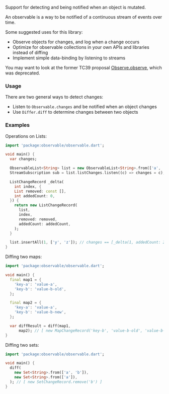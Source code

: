 Support for detecting and being notified when an object is mutated.

An observable is a way to be notified of a continuous stream of events over time.

Some suggested uses for this library:

* Observe objects for changes, and log when a change occurs
* Optimize for observable collections in your own APIs and libraries instead of diffing
* Implement simple data-binding by listening to streams

You may want to look at the former TC39 proposal [Observe.observe](https://github.com/tc39/proposal-observable), which was deprecated.

### Usage

There are two general ways to detect changes:

* Listen to `Observable.changes` and be notified when an object changes
* Use `Differ.diff` to determine changes between two objects

### Examples

Operations on Lists:

```dart
import 'package:observable/observable.dart';

void main() {
  var changes;

  ObservableList<String> list = new ObservableList<String>.from(['a', 'b', 'c']);
  StreamSubscription sub = list.listChanges.listen((c) => changes = c);

  ListChangeRecord _delta(
    int index, {
    List removed: const [],
    int addedCount: 0,
  }) {
    return new ListChangeRecord(
      list,
      index,
      removed: removed,
      addedCount: addedCount,
    );
  }

  list.insertAll(1, ['y', 'z']); // changes == [_delta(1, addedCount: 2)]
}
```

Diffing two maps:

```dart
import 'package:observable/observable.dart';

void main() {
  final map1 = {
    'key-a': 'value-a',
    'key-b': 'value-b-old',
  };

  final map2 = {
    'key-a': 'value-a',
    'key-b': 'value-b-new',
  };

  var diffResult = diff(map1,
      map2); // [ new MapChangeRecord('key-b', 'value-b-old', 'value-b-new')]
}
```

Diffing two sets:

```dart
import 'package:observable/observable.dart';

void main() {
  diff(
    new Set<String>.from(['a', 'b']),
    new Set<String>.from(['a']),
  ); // [ new SetChangeRecord.remove('b') ]
}
```
